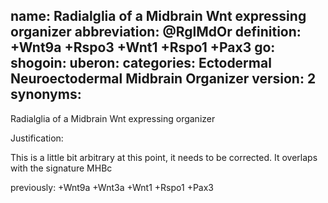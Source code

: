 name: Radialglia of a Midbrain Wnt expressing organizer
abbreviation: @RglMdOr
definition: +Wnt9a +Rspo3 +Wnt1 +Rspo1 +Pax3
go:
shogoin: 
uberon: 
categories: Ectodermal Neuroectodermal Midbrain Organizer
version: 2
synonyms:
---

Radialglia of a Midbrain Wnt expressing organizer

Justification:

This is a little bit arbitrary at this point, it needs to be corrected.
It overlaps with the signature MHBc

previously:
+Wnt9a +Wnt3a +Wnt1 +Rspo1 +Pax3
